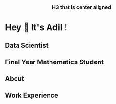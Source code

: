 <h3 style="text-align: center;">H3 that is center aligned</h3>


# Hey 👋 It's Adil !
## Data Scientist
## Final Year Mathematics Student
## About

## Work Experience

